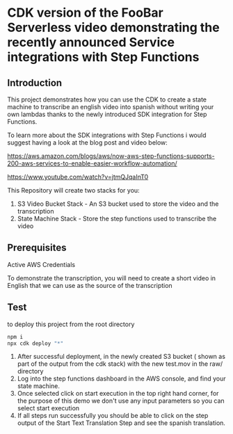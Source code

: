 # CDK version of the FooBar Serverless video demonstrating the recently announced Service integrations with Step Functions

## Introduction

This project demonstrates how you can use the CDK to create a state machine to transcribe an english video into spanish without writing your own lambdas thanks to the newly introduced SDK integration for Step Functions.

To learn more about the SDK integrations with Step Functions i would suggest having a look at the blog post and video below:

https://aws.amazon.com/blogs/aws/now-aws-step-functions-supports-200-aws-services-to-enable-easier-workflow-automation/

https://www.youtube.com/watch?v=jtmQJqaInT0

This Repository will create two stacks for you:

1. S3 Video Bucket Stack - An S3 bucket used to store the video and the transcription
2. State Machine Stack - Store the step functions used to transcribe the video

## Prerequisites

Active AWS Credentials

To demonstrate the transcription, you will need to create a short video in English that we can use as the source of the transcription

## Test

to deploy this project from the root directory

```zsh
npm i
npx cdk deploy "*"
```

1. After successful deployment, in the newly created S3 bucket ( shown as part of the output from the cdk stack) with the new test.mov in the raw/ directory
2. Log into the step functions dashboard in the AWS console, and find your state machine.
3. Once selected click on start execution in the top right hand corner, for the purpose of this demo we don't use any input parameters so you can select start execution
4. If all steps run successfully you should be able to click on the step output of the Start Text Translation Step and see the spanish translation.
